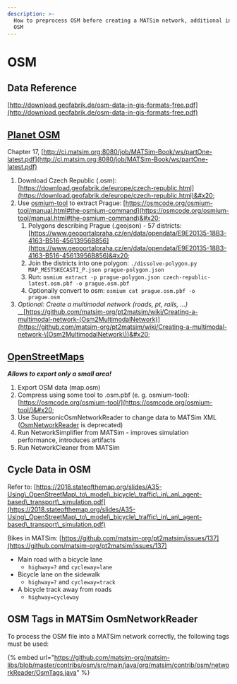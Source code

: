 ```yaml
---
description: >-
  How to preprocess OSM before creating a MATSim network, additional info about
  OSM
---
```


# OSM

## Data Reference

[http://download.geofabrik.de/osm-data-in-gis-formats-free.pdf](http://download.geofabrik.de/osm-data-in-gis-formats-free.pdf)

## [Planet OSM](https://planet.openstreetmap.org)

Chapter 17, [http://ci.matsim.org:8080/job/MATSim-Book/ws/partOne-latest.pdf](http://ci.matsim.org:8080/job/MATSim-Book/ws/partOne-latest.pdf)

1. Download Czech Republic (.osm): [https://download.geofabrik.de/europe/czech-republic.html](https://download.geofabrik.de/europe/czech-republic.html)&#x20;
2. Use [osmium-tool](https://osmcode.org/osmium-tool/) to extract Prague: [https://osmcode.org/osmium-tool/manual.html#the-osmium-command](https://osmcode.org/osmium-tool/manual.html#the-osmium-command)&#x20;
   1. Polygons describing Prague (.geojson) - 57 districts: [https://www.geoportalpraha.cz/en/data/opendata/E9E20135-18B3-4163-B516-45613956B856](https://www.geoportalpraha.cz/en/data/opendata/E9E20135-18B3-4163-B516-45613956B856)&#x20;
   2. Join the districts into one polygon: `./dissolve-polygon.py MAP_MESTSKECASTI_P.json prague-polygon.json`
   3. Run: `osmium extract -p prague-polygon.json czech-republic-latest.osm.pbf -o prague.osm.pbf`
   4. Optionally convert to osm: `osmium cat prague.osm.pbf -o prague.osm`
3. _Optional: Create a multimodal network (roads, pt, rails, ...)_\
   __[https://github.com/matsim-org/pt2matsim/wiki/Creating-a-multimodal-network-(Osm2MultimodalNetwork)](https://github.com/matsim-org/pt2matsim/wiki/Creating-a-multimodal-network-\(Osm2MultimodalNetwork\))&#x20;

## [OpenStreetMaps](https://www.openstreetmap.org)

_**Allows to export only a small area!**_

1. Export OSM data (map.osm)
2. Compress using some tool to .osm.pbf (e. g. osmium-tool): [https://osmcode.org/osmium-tool/](https://osmcode.org/osmium-tool/)&#x20;
3. Use SupersonicOsmNetworkReader to change data to MATSim XML ([OsmNetworkReader](https://www.matsim.org/apidocs/core/12.0/org/matsim/core/utils/io/OsmNetworkReader.html) is deprecated)
4. Run NetworkSimplifier from MATSim - improves simulation performance, introduces artifacts
5. Run NetworkCleaner from MATSim

## Cycle Data in OSM

Refer to: [https://2018.stateofthemap.org/slides/A35-Using\_OpenStreetMap\_to\_model\_bicycle\_traffic\_in\_an\_agent-based\_transport\_simulation.pdf](https://2018.stateofthemap.org/slides/A35-Using\_OpenStreetMap\_to\_model\_bicycle\_traffic\_in\_an\_agent-based\_transport\_simulation.pdf)

Bikes in MATSim: [https://github.com/matsim-org/pt2matsim/issues/137](https://github.com/matsim-org/pt2matsim/issues/137)

* Main road with a bicycle lane
  * `highway=?` and `cycleway=lane`
* Bicycle lane on the sidewalk
  * `highway=?` and `cycleway=track`
* A bicycle track away from roads
  * `highway=cycleway`

## OSM Tags in MATSim OsmNetworkReader

To process the OSM file into a MATSim network correctly, the following tags must be used:

{% embed url="https://github.com/matsim-org/matsim-libs/blob/master/contribs/osm/src/main/java/org/matsim/contrib/osm/networkReader/OsmTags.java" %}
